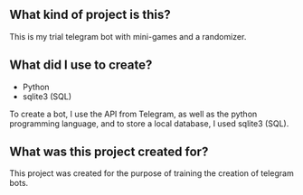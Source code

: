 ## What kind of project is this?
This is my trial telegram bot with mini-games and a randomizer.

## What did I use to create?
- Python
- sqlite3 (SQL)


To create a bot, I use the API from Telegram, as well as the python programming language, and to store a local database, I used sqlite3 (SQL).

## What was this project created for?
This project was created for the purpose of training the creation of telegram bots.